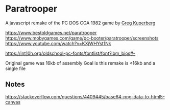# Paratrooper
A javascript remake of the PC DOS CGA 1982 game by [Greg Kuperberg](https://www.math.ucdavis.edu/~greg/)

https://www.bestoldgames.net/paratrooper
https://www.mobygames.com/game/pc-booter/paratrooper/screenshots
https://www.youtube.com/watch?v=KXjWHYst1Nk

https://int10h.org/oldschool-pc-fonts/fontlist/font?ibm_bios#-

Original game was 16kb of assembly
Goal is this remake is <16kb and a single file

## Notes
https://stackoverflow.com/questions/4409445/base64-png-data-to-html5-canvas
